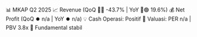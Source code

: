 📊 MKAP Q2 2025
📈 Revenue (QoQ 🔻🔴 -43.7% | YoY 🔼🟢 19.6%)
💰 Net Profit (QoQ ⏺️ n/a | YoY ⏺️ n/a)
💡 Cash Operasi: Positif
🧮 Valuasi: PER n/a | PBV 3.8x
🧱 Fundamental stabil
